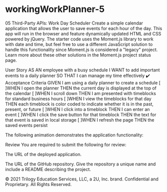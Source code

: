 # workingWorkPlanner-5
05 Third-Party APIs: Work Day Scheduler
Create a simple calendar application that allows the user to save events for each hour of the day. This app will run in the browser and feature dynamically updated HTML and CSS powered by jQuery.
The starter code uses the Moment.js library to work with date and time, but feel free to use a different JavaScript solution to handle this functionality since Moment.js is considered a "legacy" project. Learn more about these other solutions in the Moment.js project status page.

User Story
AS AN employee with a busy schedule
I WANT to add important events to a daily planner
SO THAT I can manage my time effectively
✔️
Acceptance Criteria
GIVEN I am using a daily planner to create a schedule
[ ]WHEN I open the planner
THEN the current day is displayed at the top of the calendar
[ ]WHEN I scroll down
THEN I am presented with timeblocks for standard business hours
[ ]WHEN I view the timeblocks for that day
THEN each timeblock is color coded to indicate whether it is in the past, present, or future
[ ]WHEN I click into a timeblock
THEN I can enter an event
[ ]WHEN I click the save button for that timeblock
THEN the text for that event is saved in local storage
[ ]WHEN I refresh the page
THEN the saved events persist


The following animation demonstrates the application functionality:


Review
You are required to submit the following for review:


The URL of the deployed application.


The URL of the GitHub repository. Give the repository a unique name and include a README describing the project.



© 2021 Trilogy Education Services, LLC, a 2U, Inc. brand. Confidential and Proprietary. All Rights Reserved.